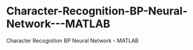 # Character-Recognition-BP-Neural-Network---MATLAB
Character Recognition BP Neural Network - MATLAB
